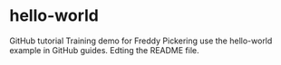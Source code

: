 # hello-world
GitHub tutorial
Training demo for Freddy Pickering use the hello-world example in GitHub guides.
Edting the README file.

